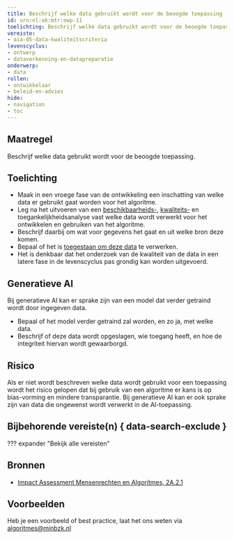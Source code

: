 ```yaml
---
title: Beschrijf welke data gebruikt wordt voor de beoogde toepassing
id: urn:nl:ak:mtr:owp-11
toelichting: Beschrijf welke data gebruikt wordt voor de beoogde toepassing. 
vereiste: 
- aia-05-data-kwaliteitscriteria
levenscyclus: 
- ontwerp
- dataverkenning-en-datapreparatie
onderwerp:
- data
rollen:
- ontwikkelaar
- beleid-en-advies
hide:
- navigation
- toc
---
```


<!-- Let op! onderstaande regel met 'tags' niet weghalen! Deze maakt automatisch de knopjes op basis van de metadata  -->
<!-- tags -->

## Maatregel
Beschrijf welke data gebruikt wordt voor de beoogde toepassing. 

## Toelichting 
- Maak in een vroege fase van de ontwikkeling een inschatting van welke data er gebruikt gaat worden voor het algoritme.
- Leg na het uitvoeren van een [beschikbaarheids-](2-owp-02-data-beschikbaarheid.md), [kwaliteits-](3-dat-01-datakwaliteit.md) en toegankelijkheidsanalyse vast welke data wordt verwerkt voor het ontwikkelen en gebruiken van het algoritme.
- Beschrijf daarbij om wat voor gegevens het gaat en uit welke bron deze komen.
- Bepaal of het is [toegestaan om deze data](2-owp-03-doel-verwerken-persoonsgegevens.md) te verwerken.
- Het is denkbaar dat het onderzoek van de kwaliteit van de data in een latere fase in de levenscyclus pas grondig kan worden uitgevoerd.

## Generatieve AI
Bij generatieve AI kan er sprake zijn van een model dat verder getraind wordt door ingegeven data.

- Bepaal of het model verder getraind zal worden, en zo ja, met welke data.
- Beschrijf of deze data wordt opgeslagen, wie toegang heeft, en hoe de integriteit hiervan wordt gewaarborgd.

## Risico
Als er niet wordt beschreven welke data wordt gebruikt voor een toepassing wordt het risico gelopen dat bij gebruik van een algoritme er kans is op bias-vorming en mindere transparantie. Bij generatieve AI kan er ook sprake zijn van data die ongewenst wordt verwerkt in de AI-toepassing.


## Bijbehorende vereiste(n) { data-search-exclude }
??? expander "Bekijk alle vereisten"
    <!-- list_vereisten_on_maatregelen_page -->

## Bronnen 
- [Impact Assessment Mensenrechten en Algoritmes, 2A.2.1](../hulpmiddelen/IAMA.md)

## Voorbeelden


Heb je een voorbeeld of best practice, laat het ons weten via [algoritmes@minbzk.nl](mailto:algoritmes@minbzk.nl)
